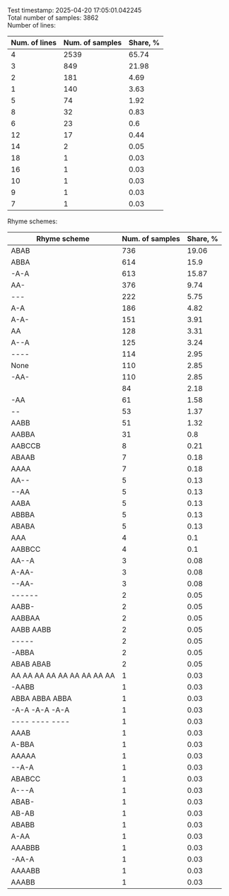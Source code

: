 Test timestamp: 2025-04-20 17:05:01.042245  
Total number of samples: 3862  
Number of lines:

| Num. of lines | Num. of samples | Share, % |
|---------------|-----------------|----------|
| 4             | 2539            | 65.74    |
| 3             | 849             | 21.98    |
| 2             | 181             | 4.69     |
| 1             | 140             | 3.63     |
| 5             | 74              | 1.92     |
| 8             | 32              | 0.83     |
| 6             | 23              | 0.6      |
| 12            | 17              | 0.44     |
| 14            | 2               | 0.05     |
| 18            | 1               | 0.03     |
| 16            | 1               | 0.03     |
| 10            | 1               | 0.03     |
| 9             | 1               | 0.03     |
| 7             | 1               | 0.03     |

Rhyme schemes:

| Rhyme scheme               | Num. of samples | Share, % |
|----------------------------|-----------------|----------|
| ABAB                       | 736             | 19.06    |
| ABBA                       | 614             | 15.9     |
| -A-A                       | 613             | 15.87    |
| AA-                        | 376             | 9.74     |
| ---                        | 222             | 5.75     |
| A-A                        | 186             | 4.82     |
| A-A-                       | 151             | 3.91     |
| AA                         | 128             | 3.31     |
| A--A                       | 125             | 3.24     |
| ----                       | 114             | 2.95     |
| None                       | 110             | 2.85     |
| -AA-                       | 110             | 2.85     |
|                            | 84              | 2.18     |
| -AA                        | 61              | 1.58     |
| --                         | 53              | 1.37     |
| AABB                       | 51              | 1.32     |
| AABBA                      | 31              | 0.8      |
| AABCCB                     | 8               | 0.21     |
| ABAAB                      | 7               | 0.18     |
| AAAA                       | 7               | 0.18     |
| AA--                       | 5               | 0.13     |
| --AA                       | 5               | 0.13     |
| AABA                       | 5               | 0.13     |
| ABBBA                      | 5               | 0.13     |
| ABABA                      | 5               | 0.13     |
| AAA                        | 4               | 0.1      |
| AABBCC                     | 4               | 0.1      |
| AA--A                      | 3               | 0.08     |
| A-AA-                      | 3               | 0.08     |
| --AA-                      | 3               | 0.08     |
| ------                     | 2               | 0.05     |
| AABB-                      | 2               | 0.05     |
| AABBAA                     | 2               | 0.05     |
| AABB AABB                  | 2               | 0.05     |
| -----                      | 2               | 0.05     |
| -ABBA                      | 2               | 0.05     |
| ABAB ABAB                  | 2               | 0.05     |
| AA AA AA AA AA AA AA AA AA | 1               | 0.03     |
| -AABB                      | 1               | 0.03     |
| ABBA ABBA ABBA             | 1               | 0.03     |
| -A-A -A-A -A-A             | 1               | 0.03     |
| ---- ---- ----             | 1               | 0.03     |
| AAAB                       | 1               | 0.03     |
| A-BBA                      | 1               | 0.03     |
| AAAAA                      | 1               | 0.03     |
| --A-A                      | 1               | 0.03     |
| ABABCC                     | 1               | 0.03     |
| A---A                      | 1               | 0.03     |
| ABAB-                      | 1               | 0.03     |
| AB-AB                      | 1               | 0.03     |
| ABABB                      | 1               | 0.03     |
| A-AA                       | 1               | 0.03     |
| AAABBB                     | 1               | 0.03     |
| -AA-A                      | 1               | 0.03     |
| AAAABB                     | 1               | 0.03     |
| AAABB                      | 1               | 0.03     |

